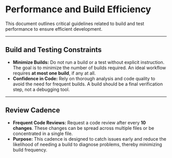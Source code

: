 # Performance and Build Efficiency

This document outlines critical guidelines related to build and test performance to ensure efficient development.

---

## Build and Testing Constraints

-   **Minimize Builds:** Do not run a build or a test without explicit instruction. The goal is to minimize the number of builds required. An ideal workflow requires **at most one build**, if any at all.
-   **Confidence in Code:** Rely on thorough analysis and code quality to avoid the need for frequent builds. A build should be a final verification step, not a debugging tool.

---

## Review Cadence

-   **Frequent Code Reviews:** Request a code review after every **10 changes**. These changes can be spread across multiple files or be concentrated in a single file.
-   **Purpose:** This cadence is designed to catch issues early and reduce the likelihood of needing a build to diagnose problems, thereby minimizing build frequency.